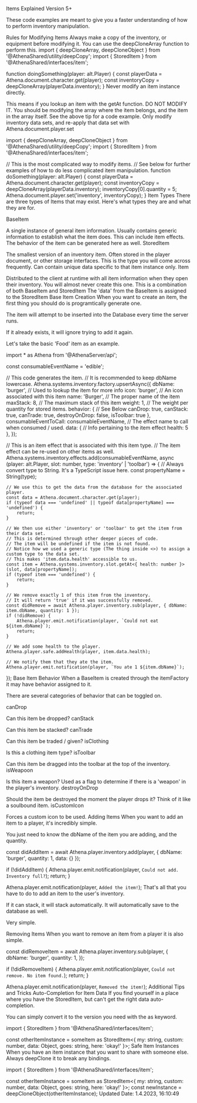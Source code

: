 Items Explained
Version 5+

These code examples are meant to give you a faster understanding of how to perform inventory manipulation.

Rules for Modifying Items
Always make a copy of the inventory, or equipment before modifying it.
You can use the deepCloneArray function to perform this.
import { deepCloneArray, deepCloneObject } from '@AthenaShared/utility/deepCopy';
import { StoredItem } from '@AthenaShared/interfaces/item';

function doingSomething(player: alt.Player) {
const playerData = Athena.document.character.get(player);
const inventoryCopy = deepCloneArray<StoredItem>(playerData.inventory);
}
Never modify an item instance directly.

This means if you lookup an item with the getAt function. DO NOT MODIFY IT.
You should be modifying the array where the item belongs, and the item in the array itself.
See the above tip for a code example.
Only modify inventory data sets, and re-apply that data set with Athena.document.player.set

import { deepCloneArray, deepCloneObject } from '@AthenaShared/utility/deepCopy';
import { StoredItem } from '@AthenaShared/interfaces/item';

// This is the most complicated way to modify items.
// See below for further examples of how to do less complicated item manipulation.
function doSomething(player: alt.Player) {
const playerData = Athena.document.character.get(player);
const inventoryCopy = deepCloneArray<StoredItem>(playerData.inventory);
inventoryCopy[0].quantity = 5;
Athena.document.player.set('inventory', inventoryCopy);
}
Item Types
There are three types of Items that may exist. Here's what types they are and what they are for.

BaseItem

A single instance of general item information.
Usually contains generic information to establish what the item does.
This can include item effects.
The behavior of the item can be generated here as well.
StoredItem

The smallest version of an inventory item.
Often stored in the player document, or other storage interfaces.
This is the type you will come across frequently.
Can contain unique data specific to that item instance only.
Item

Distributed to the client at runtime with all item information when they open their inventory.
You will almost never create this one.
This is a combination of both BaseItem and StoredItem
The 'data' from the BaseItem is assigned to the StoredItem
Base Item Creation
When you want to create an item, the first thing you should do is programtically generate one.

The item will attempt to be inserted into the Database every time the server runs.

If it already exists, it will ignore trying to add it again.

Let's take the basic 'Food' item as an example.

import \* as Athena from '@AthenaServer/api';

const consumableEventName = 'edible';

// This code generates the item.
// It is recommended to keep dbName lowercase.
Athena.systems.inventory.factory.upsertAsync({
dbName: 'burger', // Used to lookup the item for more info
icon: 'burger', // An icon associated with this item
name: 'Burger', // The proper name of the item
maxStack: 8, // The maximum stack of this item
weight: 1, // The weight per quantity for stored items.
behavior: { // See Below
canDrop: true,
canStack: true,
canTrade: true,
destroyOnDrop: false,
isToolbar: true
},
consumableEventToCall: consumableEventName, // The effect name to call when consumed / used.
data: { // Info pertaining to the item effect
health: 5
},
});

// This is an item effect that is associated with this item type.
// The item effect can be re-used on other items as well.
Athena.systems.inventory.effects.add(consumableEventName, async (player: alt.Player, slot: number, type: 'inventory' | 'toolbar') => {
// Always convert type to String. It's a TypeScript issue here.
const propertyName = String(type);

    // We use this to get the data from the database for the associated player.
    const data = Athena.document.character.get(player);
    if (typeof data === 'undefined' || typeof data[propertyName] === 'undefined') {
        return;
    }

    // We then use either 'inventory' or 'toolbar' to get the item from their data set.
    // This is determined through other deeper pieces of code.
    // The item will be undefined if the item is not found.
    // Notice how we used a generic type (The thing inside <>) to assign a custom type to the data set.
    // This makes 'item.data.health' accessible to us.
    const item = Athena.systems.inventory.slot.getAt<{ health: number }>(slot, data[propertyName]);
    if (typeof item === 'undefined') {
        return;
    }

    // We remove exactly 1 of this item from the inventory.
    // It will return 'true' if it was successfully removed.
    const didRemove = await Athena.player.inventory.sub(player, { dbName: item.dbName, quantity: 1 });
    if (!didRemove) {
        Athena.player.emit.notification(player, `Could not eat ${item.dbName}`);
        return;
    }

    // We add some health to the player.
    Athena.player.safe.addHealth(player, item.data.health);

    // We notify them that they ate the item.
    Athena.player.emit.notification(player, `You ate 1 ${item.dbName}`);

});
Base Item Behavior
When a BaseItem is created through the itemFactory it may have behavior assigned to it.

There are several categories of behavior that can be toggled on.

canDrop

Can this item be dropped?
canStack

Can this item be stacked?
canTrade

Can this item be traded / given?
isClothing

Is this a clothing item type?
isToolbar

Can this item be dragged into the toolbar at the top of the inventory.
isWeapoon

Is this item a weapon?
Used as a flag to determine if there is a 'weapon' in the player's inventory.
destroyOnDrop

Should the item be destroyed the moment the player drops it?
Think of it like a soulbound item.
isCustomIcon

Forces a custom icon to be used.
Adding Items
When you want to add an item to a player, it's incredibly simple.

You just need to know the dbName of the item you are adding, and the quantity.

const didAddItem = await Athena.player.inventory.add(player, {
dbName: 'burger',
quantity: 1,
data: {}
});

if (!didAddItem) {
Athena.player.emit.notification(player, `Could not add. Inventory full?`);
return;
}

Athena.player.emit.notification(player, `Added the item!`);
That's all that you have to do to add an item to the user's inventory.

If it can stack, it will stack automatically. It will automatically save to the database as well.

Very simple.

Removing Items
When you want to remove an item from a player it is also simple.

const didRemoveItem = await Athena.player.inventory.sub(player, {
dbName: 'burger',
quantity: 1,
});

if (!didRemoveItem) {
Athena.player.emit.notification(player, `Could not remove. No item found.`);
return;
}

Athena.player.emit.notification(player, `Removed the item!`);
Additional Tips and Tricks
Auto-Completion for Item Data
If you find yourself in a place where you have the StoredItem, but can't get the right data auto-completion.

You can simply convert it to the version you need with the as keyword.

import { StoredItem } from '@AthenaShared/interfaces/item';

const otherItemInstance = someItem as StoredItem<{ my: string, custom: number, data: Object, goes: string, here: 'okay!' }>;
Safe Item Instances
When you have an item instance that you want to share with someone else. Always deepClone it to break any bindings.

import { StoredItem } from '@AthenaShared/interfaces/item';

const otherItemInstance = someItem as StoredItem<{ my: string, custom: number, data: Object, goes: string, here: 'okay!' }>;
const newInstance = deepCloneObject<typeof otherItemInstance>(otherItemInstance);
Updated Date: 1.4.2023, 16:10:49
